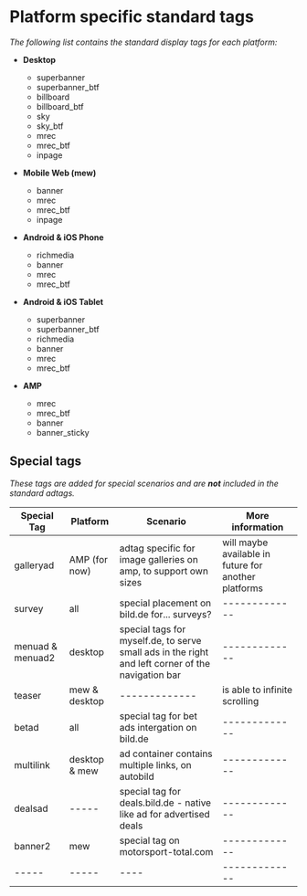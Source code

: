 # Platform specific standard tags
*The following list contains the standard display tags for each platform:*


* __Desktop__
  * superbanner
  * superbanner_btf
  * billboard
  * billboard_btf
  * sky
  * sky_btf
  * mrec
  * mrec_btf
  * inpage 
  
* __Mobile Web (mew)__
  * banner
  * mrec
  * mrec_btf
  * inpage
  
* __Android & iOS Phone__
  * richmedia
  * banner
  * mrec
  * mrec_btf
  
* __Android & iOS Tablet__
  * superbanner
  * superbanner_btf
  * richmedia
  * banner
  * mrec
  * mrec_btf
  
* __AMP__
  * mrec
  * mrec_btf
  * banner
  * banner_sticky
  

## Special tags
*These tags are added for special scenarios and are __not__ included in the standard adtags.*



Special Tag | Platform | Scenario | More information
------------ | ------------- | ------------- | -------------
galleryad | AMP (for now) | adtag specific for image galleries on amp, to support own sizes | will maybe available in future for another platforms
survey | all | special placement on bild.de for... surveys? | -------------
menuad & menuad2 | desktop | special tags for myself.de, to serve small ads in the right and left corner of the navigation bar  | -------------
teaser | mew & desktop | ------------- | is able to infinite scrolling
betad | all | special tag for bet ads intergation on bild.de | -------------
multilink | desktop & mew | ad container contains multiple links, on autobild | -------------
dealsad | ----- | special tag for deals.bild.de - native like ad for advertised deals | -------------
banner2 | mew | special tag on motorsport-total.com | -------------
----- | ----- | ---- | -------------




